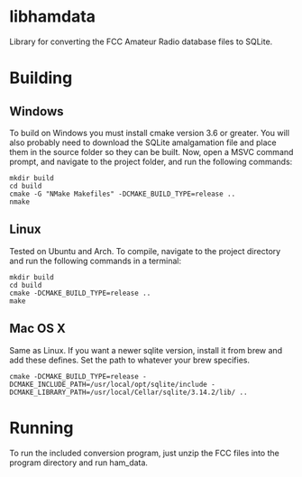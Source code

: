 # libhamdata
Library for converting the FCC Amateur Radio database files to SQLite.

# Building

## Windows
To build on Windows you must install cmake version 3.6 or greater. You will also probably need to download the SQLite
amalgamation file and place them in the source folder so they can be built. Now, open a MSVC command prompt, and
navigate to the project folder, and run the following commands:
```
mkdir build
cd build
cmake -G "NMake Makefiles" -DCMAKE_BUILD_TYPE=release ..
nmake
```

## Linux
Tested on Ubuntu and Arch. To compile, navigate to the project directory and run the following commands in a terminal:
```
mkdir build
cd build
cmake -DCMAKE_BUILD_TYPE=release ..
make
```

## Mac OS X
Same as Linux. If you want a newer sqlite version, install it from brew and add these defines. Set the path to
whatever your brew specifies.
```
cmake -DCMAKE_BUILD_TYPE=release -DCMAKE_INCLUDE_PATH=/usr/local/opt/sqlite/include -DCMAKE_LIBRARY_PATH=/usr/local/Cellar/sqlite/3.14.2/lib/ ..
```

# Running
To run the included conversion program, just unzip the FCC files into the program directory and run ham_data.
